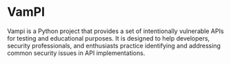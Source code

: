 # VamPI
Vampi is a Python project that provides a set of intentionally vulnerable APIs for testing and educational purposes. It is designed to help developers, security professionals, and enthusiasts practice identifying and addressing common security issues in API implementations. 
